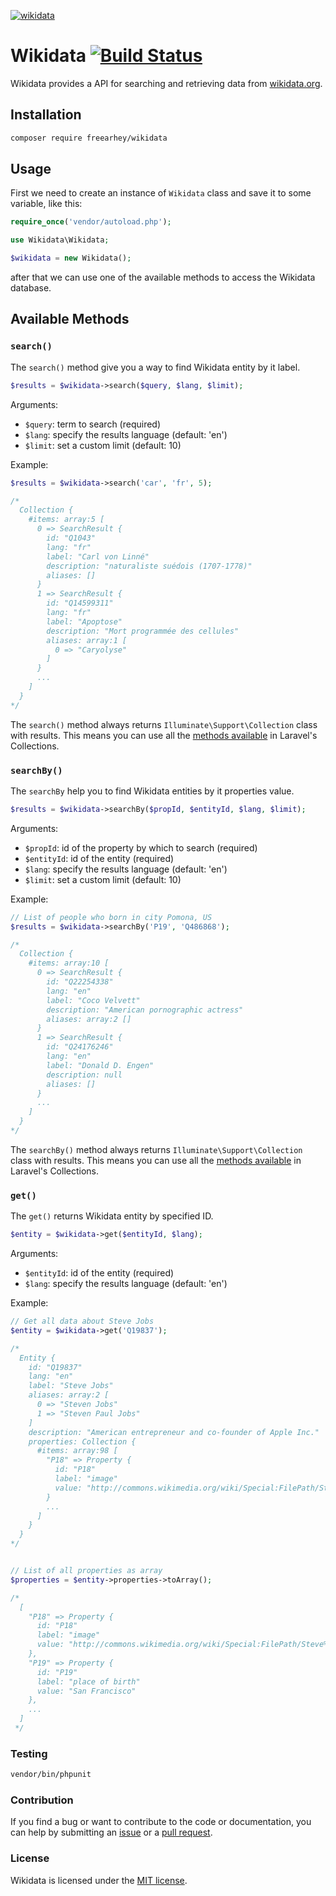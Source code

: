 [![wikidata](https://raw.githubusercontent.com/maxlath/wikidata-cli/master/assets/wikidata_logo_alone.jpg)](https://wikidata.org)


# Wikidata [![Build Status](https://travis-ci.org/freearhey/wikidata.svg?branch=master)](https://travis-ci.org/freearhey/wikidata)

Wikidata provides a API for searching and retrieving data from [wikidata.org](https://www.wikidata.org).

## Installation

```sh
composer require freearhey/wikidata
```

## Usage

First we need to create an instance of `Wikidata` class and save it to some variable, like this:

```php
require_once('vendor/autoload.php');

use Wikidata\Wikidata;

$wikidata = new Wikidata();
```

after that we can use one of the available methods to access the Wikidata database.

## Available Methods

### `search()`

The `search()` method give you a way to find Wikidata entity by it label.

```php
$results = $wikidata->search($query, $lang, $limit);
```

Arguments:

- `$query`: term to search (required) 
- `$lang`: specify the results language (default: 'en')
- `$limit`: set a custom limit (default: 10)

Example:

```php
$results = $wikidata->search('car', 'fr', 5);

/*
  Collection {
    #items: array:5 [
      0 => SearchResult {
        id: "Q1043"
        lang: "fr"
        label: "Carl von Linné"
        description: "naturaliste suédois (1707-1778)"
        aliases: []
      }
      1 => SearchResult {
        id: "Q14599311"
        lang: "fr"
        label: "Apoptose"
        description: "Mort programmée des cellules"
        aliases: array:1 [
          0 => "Caryolyse"
        ]
      }
      ...
    ]
  }
*/
```

The `search()` method always returns `Illuminate\Support\Collection` class with results. This means you can use all the [methods available](https://laravel.com/docs/5.6/collections#available-methods) in Laravel's Collections.

### `searchBy()`

The `searchBy` help you to find Wikidata entities by it properties value. 

```php
$results = $wikidata->searchBy($propId, $entityId, $lang, $limit);
```

Arguments:

- `$propId`: id of the property by which to search (required)
- `$entityId`: id of the entity (required) 
- `$lang`: specify the results language (default: 'en')
- `$limit`: set a custom limit (default: 10)

Example:

```php
// List of people who born in city Pomona, US
$results = $wikidata->searchBy('P19', 'Q486868');

/*
  Collection {
    #items: array:10 [
      0 => SearchResult {
        id: "Q22254338"
        lang: "en"
        label: "Coco Velvett"
        description: "American pornographic actress"
        aliases: array:2 []
      }
      1 => SearchResult {
        id: "Q24176246"
        lang: "en"
        label: "Donald D. Engen"
        description: null
        aliases: []
      }
      ...
    ]
  }
*/
```

The `searchBy()` method always returns `Illuminate\Support\Collection` class with results. This means you can use all the [methods available](https://laravel.com/docs/5.6/collections#available-methods) in Laravel's Collections.

### `get()`

The `get()` returns Wikidata entity by specified ID.

```php
$entity = $wikidata->get($entityId, $lang);
```

Arguments:

- `$entityId`: id of the entity (required) 
- `$lang`: specify the results language (default: 'en')

Example:

```php
// Get all data about Steve Jobs
$entity = $wikidata->get('Q19837');

/*
  Entity {
    id: "Q19837"
    lang: "en"
    label: "Steve Jobs"
    aliases: array:2 [
      0 => "Steven Jobs"
      1 => "Steven Paul Jobs"
    ]
    description: "American entrepreneur and co-founder of Apple Inc."
    properties: Collection {
      #items: array:98 [
        "P18" => Property {
          id: "P18"
          label: "image"
          value: "http://commons.wikimedia.org/wiki/Special:FilePath/Steve%20Jobs%20Headshot%202010-CROP2.jpg"
        }
        ...
      ]
    }
  }
*/


// List of all properties as array
$properties = $entity->properties->toArray();

/*
  [
    "P18" => Property {
      id: "P18"
      label: "image"
      value: "http://commons.wikimedia.org/wiki/Special:FilePath/Steve%20Jobs%20Headshot%202010-CROP2.jpg"
    },
    "P19" => Property {
      id: "P19"
      label: "place of birth"
      value: "San Francisco"
    },
    ...
  ]
 */
```

### Testing

```sh
vendor/bin/phpunit
```

### Contribution
If you find a bug or want to contribute to the code or documentation, you can help by submitting an [issue](https://github.com/freearhey/wikidata/issues) or a [pull request](https://github.com/freearhey/wikidata/pulls).

### License
Wikidata is licensed under the [MIT license](http://opensource.org/licenses/MIT).